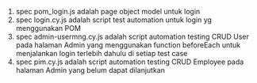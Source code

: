1. spec pom_login.js adalah page object model untuk login
2. spec login.cy.js adalah script test automation untuk login yg menggunakan POM
3. spec admin-usermng.cy.js adalah script automation testing CRUD User pada halaman Admin yang menggunakan function beforeEach untuk menjalankan login terlebih dahulu di setiap test case
4. spec pim.cy.js adalah script automation testing CRUD Employee pada halaman Admin yang belum dapat dilanjutkan
